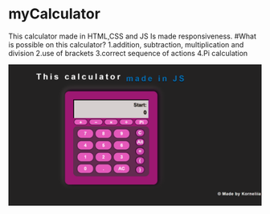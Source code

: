 # myCalculator
This calculator made in HTML,CSS and JS
Is made responsiveness. 
#What is possible on this calculator?
1.addition, subtraction, multiplication and division 
2.use of brackets
3.correct sequence of actions
4.Pi calculation

![project image](https://github.com/Korneliia08/myCalculator/blob/master/assets/images/calculator.png)
